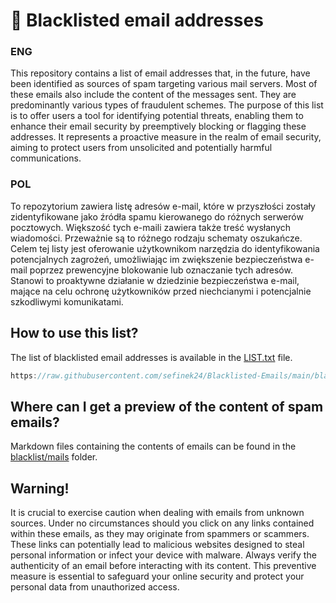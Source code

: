 # 📩 Blacklisted email addresses

### ENG
This repository contains a list of email addresses that, in the future, have been identified as sources of spam targeting various mail servers.
Most of these emails also include the content of the messages sent. They are predominantly various types of fraudulent schemes.
The purpose of this list is to offer users a tool for identifying potential threats, enabling them to enhance their email security by preemptively blocking or flagging these addresses.
It represents a proactive measure in the realm of email security, aiming to protect users from unsolicited and potentially harmful communications.

### POL
To repozytorium zawiera listę adresów e-mail, które w przyszłości zostały zidentyfikowane jako źródła spamu kierowanego do różnych serwerów pocztowych.
Większość tych e-maili zawiera także treść wysłanych wiadomości. Przeważnie są to różnego rodzaju schematy oszukańcze.
Celem tej listy jest oferowanie użytkownikom narzędzia do identyfikowania potencjalnych zagrożeń, umożliwiając im zwiększenie bezpieczeństwa e-mail poprzez prewencyjne blokowanie lub oznaczanie tych adresów.
Stanowi to proaktywne działanie w dziedzinie bezpieczeństwa e-mail, mające na celu ochronę użytkowników przed niechcianymi i potencjalnie szkodliwymi komunikatami.


## How to use this list?
The list of blacklisted email addresses is available in the [LIST.txt](blacklist/LIST.txt) file.
```js
https://raw.githubusercontent.com/sefinek24/Blacklisted-Emails/main/blacklist/LIST.txt
```

## Where can I get a preview of the content of spam emails?
Markdown files containing the contents of emails can be found in the [blacklist/mails](blacklist/mails) folder.

## Warning!
It is crucial to exercise caution when dealing with emails from unknown sources.
Under no circumstances should you click on any links contained within these emails, as they may originate from spammers or scammers.
These links can potentially lead to malicious websites designed to steal personal information or infect your device with malware.
Always verify the authenticity of an email before interacting with its content.
This preventive measure is essential to safeguard your online security and protect your personal data from unauthorized access.